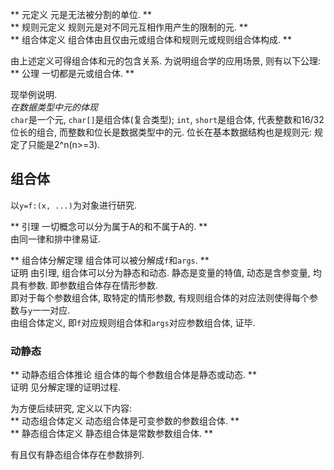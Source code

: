 ** 元定义 元是无法被分割的单位. **  
** 规则元定义 规则元是对不同元互相作用产生的限制的元. **  
** 组合体定义 组合体由且仅由元或组合体和规则元或规则组合体构成. **  

由上述定义可得组合体和元的包含关系. 为说明组合学的应用场景, 则有以下公理:  
** 公理 一切都是元或组合体. **

现举例说明.  
*在数据类型中元的体现*  
`char`是一个元, `char[]`是组合体(复合类型); `int`, `short`是组合体, 代表整数和16/32位长的组合, 而整数和位长是数据类型中的元. 位长在基本数据结构也是规则元: 规定了只能是2^n(n>=3).

## 组合体
以`y=f:(x, ...)`为对象进行研究.  

** 引理 一切概念可以分为属于A的和不属于A的. **  
由同一律和排中律易证.  

** 组合体分解定理 组合体可以被分解成`f`和`args`. **  
证明 由引理, 组合体可以分为静态和动态. 静态是变量的特值, 动态是含参变量, 均具有参数. 即参数组合体存在情形参数.  
即对于每个参数组合体, 取特定的情形参数, 有规则组合体的对应法则使得每个参数与`y`一一对应.  
由组合体定义, 即`f`对应规则组合体和`args`对应参数组合体, 证毕.  

### 动静态
** 动静态组合体推论 组合体的每个参数组合体是静态或动态. **  
证明 见分解定理的证明过程.  

为方便后续研究, 定义以下内容:  
** 动态组合体定义 动态组合体是可变参数的参数组合体. **  
** 静态组合体定义 静态组合体是常数参数组合体. **  

有且仅有静态组合体存在参数排列.
